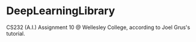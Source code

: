 # DeepLearningLibrary
CS232 (A.I.) Assignment 10 @ Wellesley College, according to Joel Grus's tutorial. 
